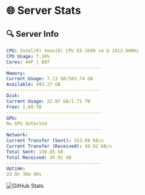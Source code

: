 # 🌐 Server Stats
## 🔍 Server Info
```yaml
CPU: Intel(R) Xeon(R) CPU E5-2699 v4 @ 1413.96MHz
CPU Usage: 7.10%
Cores: 44P | 88T
-----------------------------------
Memory:
Current Usage: 7.13 GB/503.74 GB
Available: 493.27 GB
-----------------------------------
Disk:
Current Usage: 22.07 GB/1.71 TB
Free: 1.60 TB
-----------------------------------
GPU:
No GPU detected
-----------------------------------
Network:
Current Transfer (Sent): 553.08 KB/s
Current Transfer (Received): 44.92 KB/s
Total Sent: 130.85 GB
Total Received: 26.92 GB
-----------------------------------
Uptime:
2d 8h 36m 48s
```
![GitHub Stats](https://img.shields.io/badge/Updated-2025-04-22_01:45:36-blue)